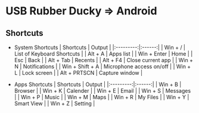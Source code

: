 # USB Rubber Ducky => Android

## Shortcuts

+ System Shortcuts
  | Shortcuts | Output |
  |:---------:|:------:|
  | Win + / | List of Keyboard Shortcuts |
  | Alt + A | Apps list |
  | Win + Enter | Home |
  | Esc | Back |
  | Alt + Tab | Recents |
  | Alt + F4 | Close current app |
  | Win + N | Notifications |
  | Win + Shift + A | Microphone access on/off |
  | Win + L | Lock screen |
  | Alt + PRTSCN | Capture window |

+ Apps Shortcuts
  | Shortcuts | Output |
  |:---------:|:------:|
  | Win + B | Browser |
  | Win + K | Calender |
  | Win + E | Email |
  | Win + S | Messages |
  | Win + P | Music |
  | Win + M | Maps |
  | Win + R | My Files |
  | Win + Y | Smart View |
  | Win + Z | Setting |
